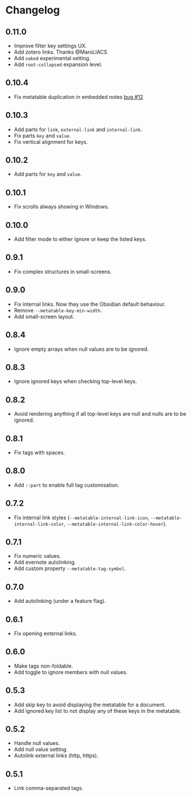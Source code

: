 # Changelog

## 0.11.0

- Improve filter key settings UX.
- Add zotero links. Thanks @MaroLIACS
- Add `naked` experimental setting.
- Add `root-collapsed` expansion level.

## 0.10.4

- Fix metatable duplication in embedded notes [bug #12](https://github.com/arnau/obsidian-metatable/issues/12)

## 0.10.3

- Add parts for `link`, `external-link` and `internal-link`.
- Fix parts `key` and `value`.
- Fix vertical alignment for keys.

## 0.10.2

- Add parts for `key` and `value`.

## 0.10.1

- Fix scrolls always showing in Windows.

## 0.10.0

- Add filter mode to either ignore or keep the listed keys.

## 0.9.1

- Fix complex structures in small-screens.

## 0.9.0

- Fix internal links. Now they use the Obsidian default behaviour.
- Remove `--metatable-key-min-width`.
- Add small-screen layout.

## 0.8.4

- Ignore empty arrays when null values are to be ignored.

## 0.8.3

- Ignore ignored keys when checking top-level keys.

## 0.8.2

- Avoid rendering anything if all top-level keys are null and nulls are to be ignored.

## 0.8.1

- Fix tags with spaces.

## 0.8.0

- Add `::part` to enable full tag customisation.

## 0.7.2

- Fix internal link styles (`--metatable-internal-link-icon`, `--metatable-internal-link-color`, `--metatable-internal-link-color-hover`).

## 0.7.1

- Fix numeric values.
- Add evernote autolinking.
- Add custom property `--metatable-tag-symbol`.

## 0.7.0

- Add autolinking (under a feature flag).

## 0.6.1

- Fix opening external links.

## 0.6.0

- Make tags non-foldable.
- Add toggle to ignore members with null values.

## 0.5.3

- Add skip key to avoid displaying the metatable for a document.
- Add ignored key list to not display any of these keys in the metatable.

## 0.5.2

- Handle null values.
- Add null value setting.
- Autolink external links (http, https).

## 0.5.1

- Link comma-separated tags.
